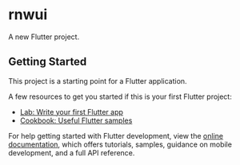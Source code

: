 # rnwui

A new Flutter project.

## Getting Started

This project is a starting point for a Flutter application.

A few resources to get you started if this is your first Flutter project:

- [Lab: Write your first Flutter app](https://docs.flutter.dev/get-started/codelab)
- [Cookbook: Useful Flutter samples](https://docs.flutter.dev/cookbook)

For help getting started with Flutter development, view the
[online documentation](https://docs.flutter.dev/), which offers tutorials,
samples, guidance on mobile development, and a full API reference.

<p>

  <img scr="https://user-images.githubusercontent.com/119834351/216275294-59b8b602-267f-44ca-a7d9-37065603a4a7.png" height="30%" wight="50%">

</p>
